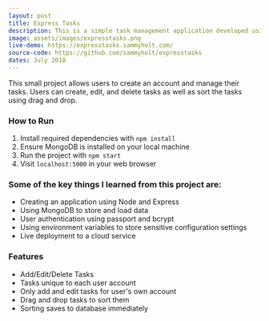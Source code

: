 ```yaml
---
layout: post
title: Express Tasks
description: This is a simple task management application developed using Express and Node.
image: assets/images/expresstasks.png
live-demo: https://expresstasks.sammyholt.com/
source-code: https://github.com/sammyholt/expresstasks
dates: July 2018
---
```


This small project allows users to create an account and manage their tasks. Users can create, edit, and delete tasks as well as sort the tasks using drag and drop.

### How to Run
1. Install required dependencies with `npm install`
2. Ensure MongoDB is installed on your local machine
3. Run the project with `npm start`
4. Visit `localhost:5000` in your web browser

### Some of the key things I learned from this project are:
- Creating an application using Node and Express
- Using MongoDB to store and load data
- User authentication using passport and bcrypt
- Using environment variables to store sensitive configuration settings
- Live deployment to a cloud service


### Features
- Add/Edit/Delete Tasks
- Tasks unique to each user account
- Only add and edit tasks for user's own account
- Drag and drop tasks to sort them 
- Sorting saves to database immediately

